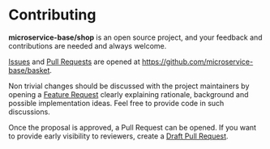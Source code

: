 # Contributing

**microservice-base/shop** is an open source project, and your feedback and contributions
are needed and always welcome.

[Issues] and [Pull Requests] are opened at https://github.com/microservice-base/basket.

Non trivial changes should be discussed with the project maintainers by
opening a [Feature Request] clearly explaining rationale, background
and possible implementation ideas. Feel free to provide code in such
discussions.

Once the proposal is approved, a Pull Request can be opened. If you want
to provide early visibility to reviewers, create a [Draft Pull Request].

[Issues]: https://github.com/microservice-base/shop/issues
[Pull Requests]: https://github.com/microservice-base/shop/issues
[Feature Request]: https://github.com/microservice-base/shop/issues/new?template=feature_request.md
[Draft Pull Request]: https://github.blog/2019-02-14-introducing-draft-pull-requests/
